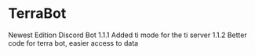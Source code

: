 # TerraBot
Newest Edition Discord Bot
1.1.1
Added ti mode for the ti server
1.1.2
Better code for terra bot, easier access to data
